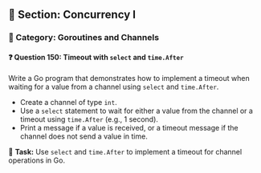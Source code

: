 ## 📘 Section: Concurrency I  
### 🔹 Category: Goroutines and Channels  
#### ❓ Question 150: Timeout with `select` and `time.After`

Write a Go program that demonstrates how to implement a timeout when waiting for a value from a channel using `select` and `time.After`.

- Create a channel of type `int`.
- Use a `select` statement to wait for either a value from the channel or a timeout using `time.After` (e.g., 1 second).
- Print a message if a value is received, or a timeout message if the channel does not send a value in time.

🔧 **Task:** Use `select` and `time.After` to implement a timeout for channel operations in Go.
